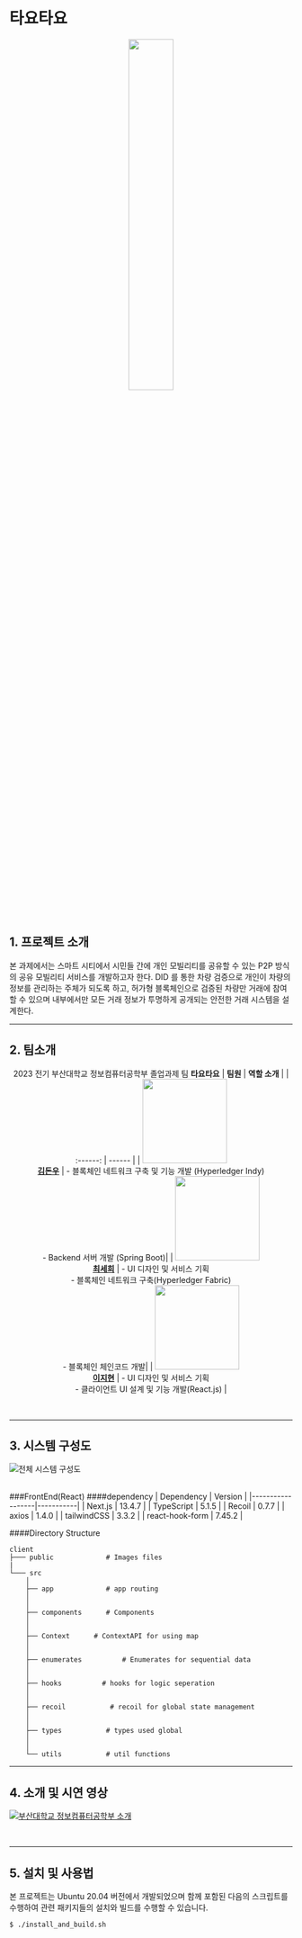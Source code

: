 # 타요타요

<p align="center">
    <img src="https://github.com/pnucse-capstone/capstone-2023-1-42/assets/81402944/d2883a35-12a9-4c99-a52b-563aa3009b9e" width="40%"/>
</p>

## 1. 프로젝트 소개

본 과제에서는 스마트 시티에서 시민들 간에 개인 모빌리티를 공유할 수 있는 P2P
방식의 공유 모빌리티 서비스를 개발하고자 한다. DID 를 통한 차량 검증으로 개인이
차량의 정보를 관리하는 주체가 되도록 하고, 허가형 블록체인으로 검증된 차량만 거래에
참여할 수 있으며 내부에서만 모든 거래 정보가 투명하게 공개되는 안전한 거래
시스템을 설계한다.
<br>

---

## 2. 팀소개

<div align="center">

2023 전기 부산대학교 정보컴퓨터공학부 졸업과제 팀 **타요타요**
|  **팀원**  | **역할 소개**  |
| :------: |  ------ |
| [<img src="https://github.com/kimdonwoo.png" height=150 width=150>](https://github.com/kimdonwoo) <br> **[김돈우](https://github.com/kimdonwoo)** | - 블록체인 네트워크 구축 및 기능 개발 (Hyperledger Indy)   <br> - Backend 서버 개발 (Spring Boot)|
| [<img src="https://github.com/xet-a.png" height=150 width=150> ](https://github.com/xet-a) <br> **[최세희](https://github.com/xet-a)** | - UI 디자인 및 서비스 기획 <br> - 블록체인 네트워크 구축(Hyperledger Fabric) <br> - 블록체인 체인코드 개발|
| [<img src="https://github.com/Ji-Hyeon212.png" height=150 width=150>](https://github.com/Ji-Hyeon212) <br> **[이지현](https://github.com/Ji-Hyeon212)** |  - UI 디자인 및 서비스 기획 <br> - 클라이언트 UI 설계 및 기능 개발(React.js) |

</div>



<br>

---

## 3. 시스템 구성도

![전체 시스템 구성도](https://github.com/pnucse-capstone/capstone-2023-1-42/assets/81402944/45a47b53-ccb9-4764-a193-90e3e6550774)

<br>
###FrontEnd(React)
####dependency
| Dependency       | Version   |
|------------------|-----------|
| Next.js          | 13.4.7    |
| TypeScript       | 5.1.5     |
| Recoil           | 0.7.7     |
| axios            | 1.4.0     |
| tailwindCSS      | 3.3.2     |
| react-hook-form  | 7.45.2    |

####Directory Structure
```
client
├─── public             # Images files
|
└─── src
    │
    ├── app             # app routing
    │
    │
    ├── components      # Components
    │
    │
    ├── Context      # ContextAPI for using map
    │
    │
    ├── enumerates          # Enumerates for sequential data
    │
    │
    ├── hooks          # hooks for logic seperation 
    │
    │
    ├── recoil           # recoil for global state management
    │
    │
    ├── types           # types used global
    │
    │
    └── utils           # util functions
```
---

## 4. 소개 및 시연 영상

[![부산대학교 정보컴퓨터공학부 소개](http://img.youtube.com/vi/zh_gQ_lmLqE/0.jpg)](https://youtu.be/zh_gQ_lmLqE)

<br>

---

## 5. 설치 및 사용법

본 프로젝트는 Ubuntu 20.04 버전에서 개발되었으며 함께 포함된 다음의 스크립트를 수행하여 
관련 패키지들의 설치와 빌드를 수행할 수 있습니다.
```
$ ./install_and_build.sh
```
